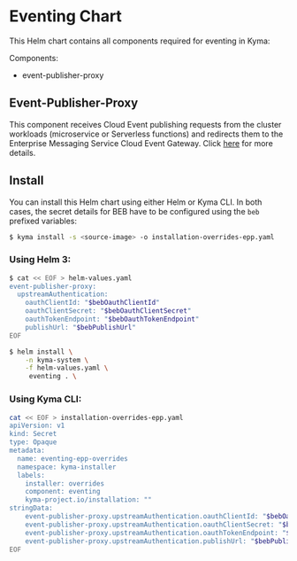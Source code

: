 # Eventing Chart

This Helm chart contains all components required for eventing in Kyma:

Components:
- event-publisher-proxy

## Event-Publisher-Proxy

This component receives Cloud Event publishing requests from the cluster workloads (microservice or Serverless functions) and redirects them to the Enterprise Messaging Service Cloud Event Gateway. Click [here](https://github.com/kyma-project/kyma/tree/master/components/event-publisher-proxy) for more details.

## Install

You can install this Helm chart using either Helm or Kyma CLI. In both cases, the secret details for BEB have to be configured using the `beb` prefixed variables:

```bash
$ kyma install -s <source-image> -o installation-overrides-epp.yaml
```

### Using Helm 3:

```bash
$ cat << EOF > helm-values.yaml
event-publisher-proxy:
  upstreamAuthentication:
    oauthClientId: "$bebOauthClientId"
    oauthClientSecret: "$bebOauthClientSecret"
    oauthTokenEndpoint: "$bebOauthTokenEndpoint"
    publishUrl: "$bebPublishUrl"
EOF

$ helm install \
    -n kyma-system \
    -f helm-values.yaml \
     eventing . \
```

### Using Kyma CLI:

```bash
cat << EOF > installation-overrides-epp.yaml
apiVersion: v1
kind: Secret
type: Opaque
metadata:
  name: eventing-epp-overrides
  namespace: kyma-installer
  labels:
    installer: overrides
    component: eventing
    kyma-project.io/installation: ""
stringData:
    event-publisher-proxy.upstreamAuthentication.oauthClientId: "$bebOauthClientId"
    event-publisher-proxy.upstreamAuthentication.oauthClientSecret: "$bebOauthClientSecret"
    event-publisher-proxy.upstreamAuthentication.oauthTokenEndpoint: "$bebOauthTokenEndpoint"
    event-publisher-proxy.upstreamAuthentication.publishUrl: "$bebPublishUrl"
EOF
```
